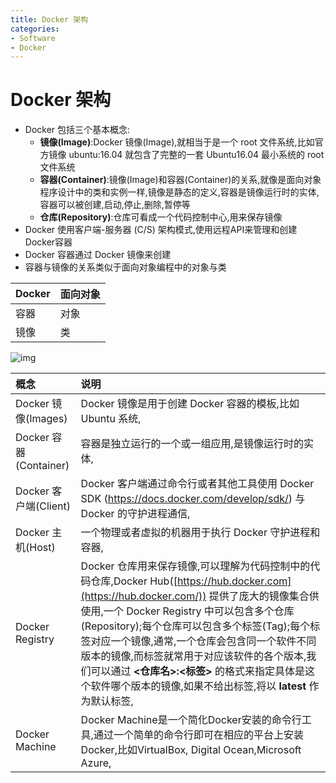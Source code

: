 ```yaml
---
title: Docker 架构
categories:
- Software
- Docker
---
```

# Docker 架构

- Docker 包括三个基本概念:
    - **镜像(Image)**:Docker 镜像(Image),就相当于是一个 root 文件系统,比如官方镜像 ubuntu:16.04 就包含了完整的一套 Ubuntu16.04 最小系统的 root 文件系统
    - **容器(Container)**:镜像(Image)和容器(Container)的关系,就像是面向对象程序设计中的类和实例一样,镜像是静态的定义,容器是镜像运行时的实体,容器可以被创建,启动,停止,删除,暂停等
    - **仓库(Repository)**:仓库可看成一个代码控制中心,用来保存镜像
- Docker 使用客户端-服务器 (C/S) 架构模式,使用远程API来管理和创建Docker容器
- Docker 容器通过 Docker 镜像来创建
- 容器与镜像的关系类似于面向对象编程中的对象与类

| Docker | 面向对象 |
| :----- | :------- |
| 容器   | 对象     |
| 镜像   | 类       |

![img](https://cdn.jsdelivr.net/gh/LuShan123888/Files@master/Pictures/2020-12-10-2020-12-10-2020-12-10-576507-docker1.png)

| 概念                   | 说明                                                         |
| :--------------------- | :----------------------------------------------------------- |
| Docker 镜像(Images)    | Docker 镜像是用于创建 Docker 容器的模板,比如 Ubuntu 系统,  |
| Docker 容器(Container) | 容器是独立运行的一个或一组应用,是镜像运行时的实体,         |
| Docker 客户端(Client)  | Docker 客户端通过命令行或者其他工具使用 Docker SDK (https://docs.docker.com/develop/sdk/) 与 Docker 的守护进程通信, |
| Docker 主机(Host)      | 一个物理或者虚拟的机器用于执行 Docker 守护进程和容器,       |
| Docker Registry        | Docker 仓库用来保存镜像,可以理解为代码控制中的代码仓库,Docker Hub([https://hub.docker.com](https://hub.docker.com/)) 提供了庞大的镜像集合供使用,一个 Docker Registry 中可以包含多个仓库(Repository);每个仓库可以包含多个标签(Tag);每个标签对应一个镜像,通常,一个仓库会包含同一个软件不同版本的镜像,而标签就常用于对应该软件的各个版本,我们可以通过 **<仓库名>:<标签>** 的格式来指定具体是这个软件哪个版本的镜像,如果不给出标签,将以 **latest** 作为默认标签, |
| Docker Machine         | Docker Machine是一个简化Docker安装的命令行工具,通过一个简单的命令行即可在相应的平台上安装Docker,比如VirtualBox, Digital Ocean,Microsoft Azure, |
